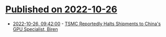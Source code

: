 # [Published on 2022-10-26](index.md)

* [2022-10-26, 09:42:00](https://soylentnews.org/article.pl?sid=22/10/25/186251&from=rss) - [TSMC Reportedly Halts Shipments to China's GPU Specialist, Biren](https://soylentnews.org/article.pl?sid=22/10/25/186251&from=rss)
